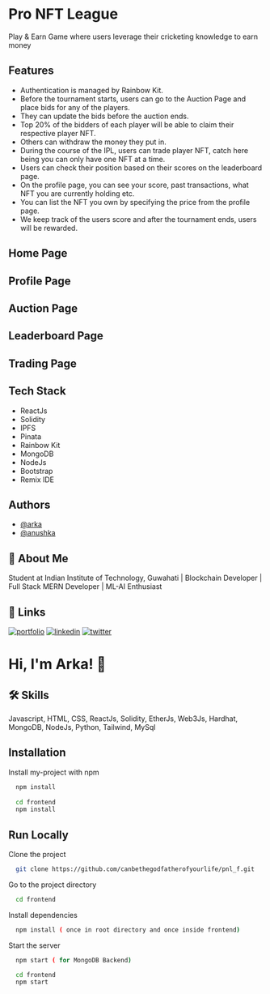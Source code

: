 # Pro NFT League

Play & Earn Game where users leverage their cricketing knowledge to earn money




## Features

* Authentication is managed by Rainbow Kit.
* Before the tournament starts, users can go to the Auction Page and place bids for any of the players.
* They can update the bids before the auction ends.
* Top 20% of the bidders of each player will be able to claim their respective player NFT.
* Others can withdraw the money they put in.
* During the course of the IPL, users can trade player NFT, catch here being you can only have one NFT at a time.
* Users can check their position based on their scores on the leaderboard page.
* On the profile page, you can see your score, past transactions, what NFT you are currently holding etc.
* You can list the NFT you own by specifying the price from the profile page.
* We keep track of the users score and after the tournament ends, users will be rewarded.


## Home Page
## Profile Page
## Auction Page
## Leaderboard Page
## Trading Page
## Tech Stack

* ReactJs
* Solidity
* IPFS
* Pinata
* Rainbow Kit
* MongoDB
* NodeJs
* Bootstrap
* Remix IDE
## Authors

- [@arka](https://github.com/canbethegodfatherofyourlife)
- [@anushka](https://github.com/Anushkagupta1612)


## 🚀 About Me
Student at Indian Institute of Technology, Guwahati | Blockchain Developer | Full Stack MERN Developer | ML-AI Enthusiast


## 🔗 Links
[![portfolio](https://img.shields.io/badge/my_portfolio-000?style=for-the-badge&logo=ko-fi&logoColor=white)](https://personalwebsitearka.netlify.app/)
[![linkedin](https://img.shields.io/badge/linkedin-0A66C2?style=for-the-badge&logo=linkedin&logoColor=white)](https://www.linkedin.com/in/arka-datta/)
[![twitter](https://img.shields.io/badge/twitter-1DA1F2?style=for-the-badge&logo=twitter&logoColor=white)](https://twitter.com/ArkaDatta02)


# Hi, I'm Arka! 👋


## 🛠 Skills
Javascript, HTML, CSS, ReactJs, Solidity, EtherJs, Web3Js, Hardhat, MongoDB, NodeJs, Python, Tailwind, MySql
## Installation

Install my-project with npm

```bash
  npm install 
  
  cd frontend
  npm install
```
    
## Run Locally

Clone the project

```bash
  git clone https://github.com/canbethegodfatherofyourlife/pnl_f.git
```

Go to the project directory

```bash
  cd frontend
```

Install dependencies

```bash
  npm install ( once in root directory and once inside frontend)
```

Start the server

```bash
  npm start ( for MongoDB Backend)

  cd frontend
  npm start
```
